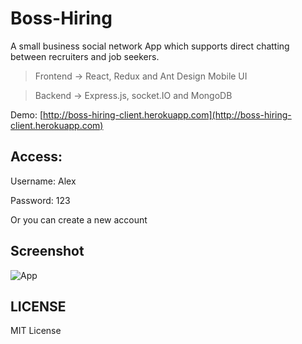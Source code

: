 # Boss-Hiring

A small business social network App which supports direct chatting between recruiters and job seekers.

> Frontend -> React, Redux and Ant Design Mobile UI

> Backend -> Express.js, socket.IO and MongoDB

Demo: [http://boss-hiring-client.herokuapp.com](http://boss-hiring-client.herokuapp.com)

## Access:

Username: Alex

Password: 123

Or you can create a new account

## Screenshot

![App](https://user-images.githubusercontent.com/43511249/90716518-23efe300-e27b-11ea-8b62-1f308d5a37ee.png)

## LICENSE

MIT License
